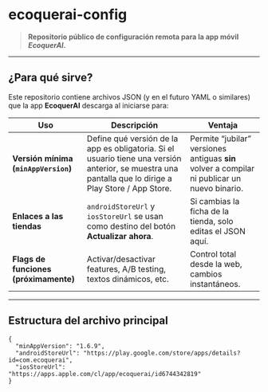 # ecoquerai-config

> **Repositorio público de configuración remota para la app móvil _EcoquerAI_.**

---

## ¿Para qué sirve?

Este repositorio contiene archivos JSON (y en el futuro YAML o similares) que la app **EcoquerAI** descarga al iniciarse para:

| Uso | Descripción | Ventaja |
|-----|-------------|---------|
| **Versión mínima (`minAppVersion`)** | Define qué versión de la app es obligatoria. Si el usuario tiene una versión anterior, se muestra una pantalla que lo dirige a Play Store / App Store. | Permite “jubilar” versiones antiguas **sin** volver a compilar ni publicar un nuevo binario. |
| **Enlaces a las tiendas** | `androidStoreUrl` y `iosStoreUrl` se usan como destino del botón **Actualizar ahora**. | Si cambias la ficha de la tienda, solo editas el JSON aquí. |
| **Flags de funciones (próximamente)** | Activar/desactivar features, A/B testing, textos dinámicos, etc. | Control total desde la web, cambios instantáneos. |

---

## Estructura del archivo principal

```jsonc
{
  "minAppVersion": "1.6.9",
  "androidStoreUrl": "https://play.google.com/store/apps/details?id=com.ecoquerai",
  "iosStoreUrl":    "https://apps.apple.com/cl/app/ecoquerai/id6744342819"
}
